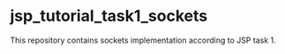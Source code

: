 # jsp_tutorial_task1_sockets
This repository contains sockets implementation according to JSP task 1.
